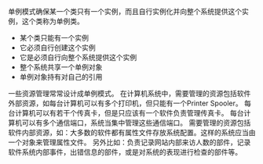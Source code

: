 单例模式确保某一个类只有一个实例，而且自行实例化并向整个系统提供这个实例，这个类称为单例类。

* 某个类只能有一个实例
* 它必须自行创建这个实例
* 它是必须自行向整个系统提供这个实例
* 整个系统共享一个单例对象
* 单例对象持有对自己的引用

一些资源管理常常设计成单例模式。
在计算机系统中，需要管理的资源包括软件外部资源，如每台计算机可以有多个打印机，但只能有一个Printer Spooler。
每台计算机可以有若干个传真卡，但是只应该有一个软件负责管理传真卡。
每台计算机可以有多个通信端口，系统当集中管理这些通信端口。
需要管理的资源包括软件内部资源，如：大多数的软件都有属性文件存放系统配置。这样的系统应当由一个对象来管理属性文件。
另外比如：负责记录网站内部来访人数的部件，记录软件系统内部事件，出错信息的部件，或是对系统的表现进行检查的部件等。